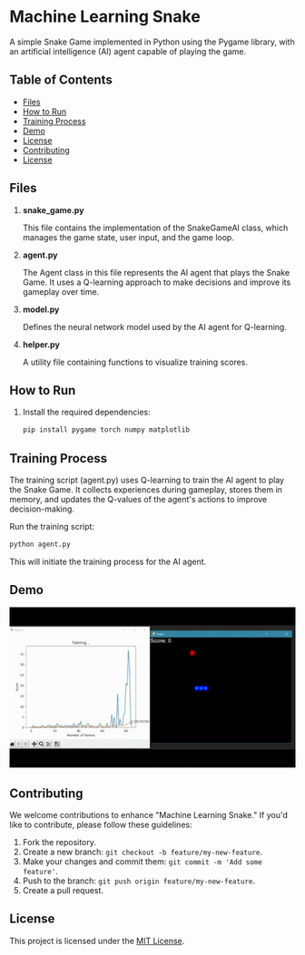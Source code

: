 # Machine Learning Snake

A simple Snake Game implemented in Python using the Pygame library, with an artificial intelligence (AI) agent capable of playing the game.

## Table of Contents

- [Files](#files)
- [How to Run](#how-to-run)
- [Training Process](#training-process)
- [Demo](#demo)
- [License](#license)
- [Contributing](#contributing)
- [License](#license)

## Files

1. **snake_game.py**

   This file contains the implementation of the SnakeGameAI class, which manages the game state, user input, and the game loop.

2. **agent.py**

   The Agent class in this file represents the AI agent that plays the Snake Game. It uses a Q-learning approach to make decisions and improve its gameplay over time.

3. **model.py**

   Defines the neural network model used by the AI agent for Q-learning.
   
4. **helper.py**

   A utility file containing functions to visualize training scores.

## How to Run

1. Install the required dependencies:

   ```bash
   pip install pygame torch numpy matplotlib

## Training Process

The training script (agent.py) uses Q-learning to train the AI agent to play the Snake Game. It collects experiences during gameplay, stores them in memory, and updates the Q-values of the agent's actions to improve decision-making.

Run the training script:

  ``` bash
  python agent.py
```

This will initiate the training process for the AI agent.

## Demo

![Snake Game Demo](https://github.com/sebastiankrzysiak/Machine-Learning-Snake/blob/main/MachineLearnSnake.gif)

## Contributing

We welcome contributions to enhance "Machine Learning Snake." If you'd like to contribute, please follow these guidelines:

1. Fork the repository.
2. Create a new branch: `git checkout -b feature/my-new-feature`.
3. Make your changes and commit them: `git commit -m 'Add some feature'`.
4. Push to the branch: `git push origin feature/my-new-feature`.
5. Create a pull request.

## License

This project is licensed under the [MIT License](LICENSE).

